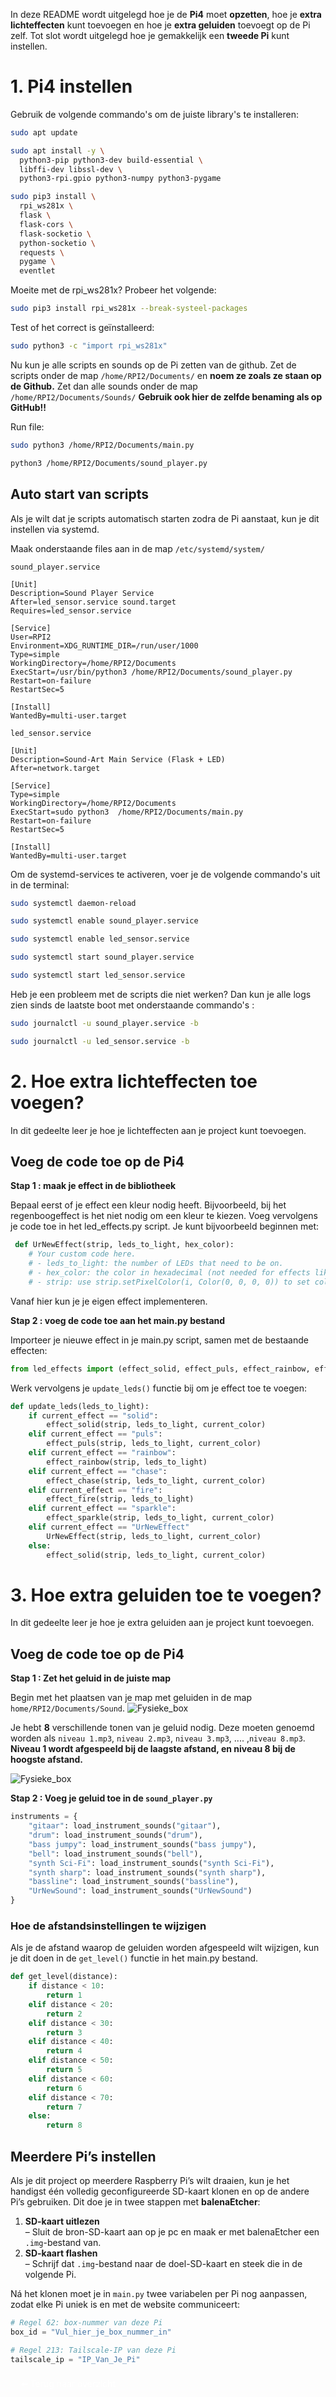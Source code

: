 In deze README wordt uitgelegd hoe je de **Pi4** moet **opzetten**, hoe je **extra lichteffecten** kunt toevoegen en hoe je **extra geluiden** toevoegt op de Pi zelf. Tot slot wordt uitgelegd hoe je gemakkelijk een **tweede Pi** kunt instellen.


# 1. Pi4 instellen

Gebruik de volgende commando's om de juiste library's te installeren:
```bash
sudo apt update
```
```bash
sudo apt install -y \
  python3-pip python3-dev build-essential \
  libffi-dev libssl-dev \
  python3-rpi.gpio python3-numpy python3-pygame
```
```bash
sudo pip3 install \
  rpi_ws281x \
  flask \
  flask-cors \
  flask-socketio \
  python-socketio \
  requests \
  pygame \
  eventlet
```

Moeite met de rpi_ws281x? Probeer het volgende:
```bash
sudo pip3 install rpi_ws281x --break-systeel-packages
```
Test of het correct is geïnstalleerd: 
```bash
sudo python3 -c "import rpi_ws281x"
```
Nu kun je alle scripts en sounds op de Pi zetten van de github. Zet de scripts onder de map ``/home/RPI2/Documents/`` en **noem ze zoals ze staan op de Github.** Zet dan alle sounds onder de map ``/home/RPI2/Documents/Sounds/`` **Gebruik ook hier de zelfde benaming als op GitHub!!**

Run file:
```bash
sudo python3 /home/RPI2/Documents/main.py
```
```bash
python3 /home/RPI2/Documents/sound_player.py
```

## Auto start van scripts
Als je wilt dat je scripts automatisch starten zodra de Pi aanstaat, kun je dit instellen via systemd.


Maak onderstaande files aan in de map ``/etc/systemd/system/``

``sound_player.service``
```
[Unit]
Description=Sound Player Service
After=led_sensor.service sound.target
Requires=led_sensor.service

[Service]
User=RPI2
Environment=XDG_RUNTIME_DIR=/run/user/1000
Type=simple
WorkingDirectory=/home/RPI2/Documents
ExecStart=/usr/bin/python3 /home/RPI2/Documents/sound_player.py
Restart=on-failure
RestartSec=5

[Install]
WantedBy=multi-user.target
```


``led_sensor.service``
```
[Unit]
Description=Sound-Art Main Service (Flask + LED)
After=network.target

[Service]
Type=simple
WorkingDirectory=/home/RPI2/Documents
ExecStart=sudo python3  /home/RPI2/Documents/main.py
Restart=on-failure
RestartSec=5

[Install]
WantedBy=multi-user.target
```

Om de systemd-services te activeren, voer je de volgende commando's uit in de terminal:
```bash
sudo systemctl daemon-reload
```
```bash
sudo systemctl enable sound_player.service
```
```bash
sudo systemctl enable led_sensor.service
```
```bash
sudo systemctl start sound_player.service
```
```bash
sudo systemctl start led_sensor.service
```
Heb je een probleem met de scripts die niet werken? Dan kun je alle logs zien sinds de laatste boot met onderstaande commando's :
```bash
sudo journalctl -u sound_player.service -b
```
```bash
sudo journalctl -u led_sensor.service -b
```


# 2. Hoe extra lichteffecten toe voegen?
In dit gedeelte leer je hoe je lichteffecten aan je project kunt toevoegen.

## Voeg de code toe op de Pi4
**Stap 1 : maak je effect in de bibliotheek**

Bepaal eerst of je effect een kleur nodig heeft. Bijvoorbeeld, bij het regenboogeffect is het niet nodig om een kleur te kiezen. Voeg vervolgens je code toe in het led_effects.py script. Je kunt bijvoorbeeld beginnen met:

```python
 def UrNewEffect(strip, leds_to_light, hex_color):
    # Your custom code here.
    # - leds_to_light: the number of LEDs that need to be on.
    # - hex_color: the color in hexadecimal (not needed for effects like rainbow).
    # - strip: use strip.setPixelColor(i, Color(0, 0, 0, 0)) to set colors.

```

Vanaf hier kun je je eigen effect implementeren.

**Stap 2 : voeg de code toe aan het main.py bestand**

Importeer je nieuwe effect in je main.py script, samen met de bestaande effecten:
```python
from led_effects import (effect_solid, effect_puls, effect_rainbow, effect_chase, effect_fire, effect_sparkle, IdleEffect , UrNewEffect)
```
Werk vervolgens je ``update_leds()`` functie bij om je effect toe te voegen: 

```python
def update_leds(leds_to_light):
    if current_effect == "solid":
        effect_solid(strip, leds_to_light, current_color)
    elif current_effect == "puls":
        effect_puls(strip, leds_to_light, current_color)
    elif current_effect == "rainbow":
        effect_rainbow(strip, leds_to_light)
    elif current_effect == "chase":
        effect_chase(strip, leds_to_light, current_color)
    elif current_effect == "fire":
        effect_fire(strip, leds_to_light)
    elif current_effect == "sparkle":
        effect_sparkle(strip, leds_to_light, current_color)
    elif current_effect == "UrNewEffect"
        UrNewEffect(strip, leds_to_light, current_color)
    else:
        effect_solid(strip, leds_to_light, current_color)
```


# 3. Hoe extra geluiden toe te voegen?
In dit gedeelte leer je hoe je extra geluiden aan je project kunt toevoegen.

## Voeg de code toe op de Pi4
**Stap 1 : Zet het geluid in de juiste map**

Begin met het plaatsen van je map met geluiden in de map ``home/RPI2/Documents/Sound``. 
![Fysieke_box](../Technische_documentatie/Foto's/Sound_Folder.png)

Je hebt **8** verschillende tonen van je geluid nodig. Deze moeten genoemd worden als  ``niveau 1.mp3``, ``niveau 2.mp3``, ``niveau 3.mp3``, .... ,``niveau 8.mp3``.
**Niveau 1 wordt afgespeeld bij de laagste afstand, en niveau 8 bij de hoogste afstand.**

![Fysieke_box](../Technische_documentatie/Foto's/New_Sound_Folder.png)

**Stap 2 : Voeg je geluid toe in de ``sound_player.py``**
```python
instruments = {
    "gitaar": load_instrument_sounds("gitaar"),
    "drum": load_instrument_sounds("drum"),
    "bass jumpy": load_instrument_sounds("bass jumpy"),
    "bell": load_instrument_sounds("bell"),
    "synth Sci-Fi": load_instrument_sounds("synth Sci-Fi"),
    "synth sharp": load_instrument_sounds("synth sharp"),
    "bassline": load_instrument_sounds("bassline"),
    "UrNewSound": load_instrument_sounds("UrNewSound")    
}
```
 ### Hoe de afstandsinstellingen te wijzigen

 Als je de afstand waarop de geluiden worden afgespeeld wilt wijzigen, kun je dit doen in de ``get_level()`` functie in het main.py bestand.
```python
def get_level(distance):
    if distance < 10:
        return 1
    elif distance < 20:
        return 2
    elif distance < 30:
        return 3
    elif distance < 40:
        return 4
    elif distance < 50:
        return 5
    elif distance < 60:
        return 6
    elif distance < 70:
        return 7
    else:
        return 8     
```

## Meerdere Pi’s instellen

Als je dit project op meerdere Raspberry Pi’s wilt draaien, kun je het handigst één volledig geconfigureerde SD-kaart klonen en op de andere Pi’s gebruiken. Dit doe je in twee stappen met **balenaEtcher**:

1. **SD-kaart uitlezen**  
   – Sluit de bron-SD-kaart aan op je pc en maak er met balenaEtcher een `.img`-bestand van.  
2. **SD-kaart flashen**  
   – Schrijf dat `.img`-bestand naar de doel-SD-kaart en steek die in de volgende Pi.

Ná het klonen moet je in `main.py` twee variabelen per Pi nog aanpassen, zodat elke Pi uniek is en met de website communiceert:

```python
# Regel 62: box-nummer van deze Pi
box_id = "Vul_hier_je_box_nummer_in"

# Regel 213: Tailscale-IP van deze Pi
tailscale_ip = "IP_Van_Je_Pi"
```

<a href="../README.md" style="display:inline-block; padding:8px 16px; color:white; border-radius:6px; text-decoration:none;">⬅️ Terug naar overzicht</a>
